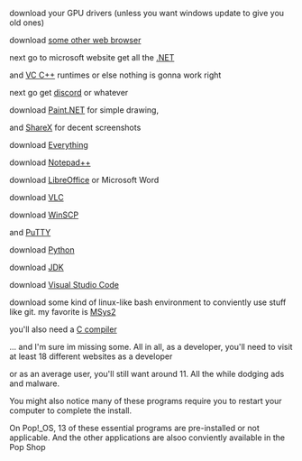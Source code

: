 download your GPU drivers (unless you want windows update to give you old ones)

download [some other web browser](https://www.mozilla.org/en-US/firefox/new/)

next go to microsoft website get all the [.NET](https://dotnet.microsoft.com/en-us/download) 

and [VC C++](https://learn.microsoft.com/en-US/cpp/windows/latest-supported-vc-redist?view=msvc-170) runtimes or else nothing is gonna work right 

next go get [discord](https://discord.com/) or whatever

download [Paint.NET](https://getpaint.net/) for simple drawing, 

and [ShareX](https://getsharex.com/) for decent screenshots

download [Everything](https://www.voidtools.com/)

download [Notepad++](https://notepad-plus-plus.org/downloads/) 

download [LibreOffice](https://www.libreoffice.org/download/download-libreoffice/) or Microsoft Word

download [VLC](https://www.videolan.org/vlc/)

download [WinSCP](https://winscp.net/eng/index.php)

and [PuTTY](https://www.putty.org/)

download [Python](https://www.python.org/downloads/)

download [JDK](https://adoptopenjdk.net/releases.html)

download [Visual Studio Code](https://code.visualstudio.com/)

download some kind of linux-like bash environment to conviently use stuff like git. my favorite is [MSys2](https://www.msys2.org/)

you'll also need a [C compiler](https://gcc.gnu.org/install/binaries.html)


... and I'm sure im missing some. All in all, as a developer, you'll need to visit at least 18 different websites as a developer

or as an average user, you'll still want around 11. All the while dodging ads and malware.

You might also notice many of these programs require you to restart your computer to complete the install.

On Pop!_OS, 13 of these essential programs are pre-installed or not applicable. And the other applications are alsoo conviently available in the Pop Shop
